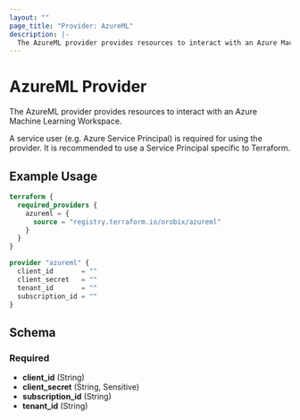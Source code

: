 ```yaml
---
layout: ""
page_title: "Provider: AzureML"
description: |-
  The AzureML provider provides resources to interact with an Azure Machine Learning Workspace.
---
```


# AzureML Provider

The AzureML provider provides resources to interact with an Azure Machine Learning Workspace.

A service user (e.g. Azure Service Principal) is required for using the provider. It is recommended to use a Service
Principal specific to Terraform.

## Example Usage

```terraform
terraform {
  required_providers {
    azureml = {
      source = "registry.terraform.io/orobix/azureml"
    }
  }
}

provider "azureml" {
  client_id       = ""
  client_secret   = ""
  tenant_id       = ""
  subscription_id = ""
}
```

<!-- schema generated by tfplugindocs -->
## Schema

### Required

- **client_id** (String)
- **client_secret** (String, Sensitive)
- **subscription_id** (String)
- **tenant_id** (String)